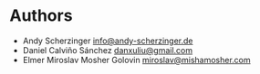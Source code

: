 <!--
  - SPDX-FileCopyrightText: 2024 Nextcloud GmbH and Nextcloud contributors
  - SPDX-License-Identifier: AGPL-3.0-or-later
-->
# Authors

- Andy Scherzinger <info@andy-scherzinger.de>
- Daniel Calviño Sánchez <danxuliu@gmail.com>
- Elmer Miroslav Mosher Golovin <miroslav@mishamosher.com>
